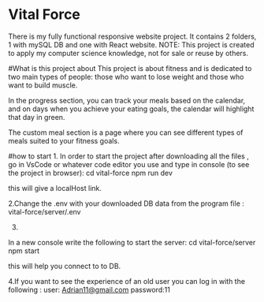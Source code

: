 # Vital Force
There is my fully functional responsive website project.
It contains 2 folders, 1 with mySQL DB and one with React website.
NOTE: This project is created to apply my computer science knowledge, not for sale or reuse by others.

#What is this project about
This project is about fitness and is dedicated to two main types of people: those who want to lose weight and those who want to build muscle.

In the progress section, you can track your meals based on the calendar, and on days when you achieve your eating goals, the calendar will highlight that day in green.

The custom meal section is a page where you can see different types of meals suited to your fitness goals.

#how to start
1.
In order to start the project after downloading all the files , go in VsCode or whatever code editor you use and type in console (to see the project in browser):
cd vital-force
npm run dev

this will give a localHost link.

2.Change the .env with your downloaded DB data from the program file :
vital-force/server/.env

3.
In a new console write the following to start the server:
cd vital-force/server
npm start

this will help you connect to to DB. 

4.If you want to see the experience of an old user you can log in with the following : 
user: Adrian11@gmail.com
password:11


